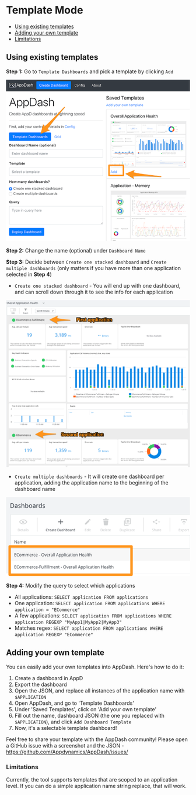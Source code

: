 # Template Mode

- [Using existing templates](#using-existing-templates)
- [Adding your own template](#adding-your-own-template)
- [Limitations](#limitations)

## Using existing templates

**Step 1:** Go to `Template Dashboards` and pick a template by clicking `Add`

![step1](img/template-step1.png)

**Step 2:** Change the name (optional) under `Dashboard Name`

**Step 3:** Decide between `Create one stacked dashboard` and `Create multiple dashboards` (only matters if you have more than one application selected in **Step 4**)

- `Create one stacked dashboard` - You will end up with one dashboard, and can scroll down through it to see the info for each application

![stacked](img/template-stacked.png)

- `Create multiple dashboards` - It will create one dashboard per application, adding the application name to the beginning of the dashboard name

![stacked](img/template-multiple.png)

**Step 4:** Modify the query to select which applications

- All applications: `SELECT application FROM applications`
- One application: `SELECT application FROM applications WHERE application = "ECommerce"`
- A few applications: `SELECT application FROM applications WHERE application REGEXP "MyApp1|MyApp2|MyApp3"`
- Matches regex: `SELECT application FROM applications WHERE application REGEXP "ECommerce"`

## Adding your own template

You can easily add your own templates into AppDash. Here's how to do it:

1. Create a dashboard in AppD
1. Export the dashboard
1. Open the JSON, and replace all instances of the application name with `$APPLICATION`
1. Open AppDash, and go to 'Template Dashboards'
1. Under 'Saved Templates', click on 'Add your own template'
1. Fill out the name, dashboard JSON (the one you replaced with `$APPLICATION`), and click `Add Dashboard Template`
1. Now, it's a selectable template dashboard!

Feel free to share your template with the AppDash community! Please open a GitHub issue with a screenshot and the JSON - https://github.com/Appdynamics/AppDash/issues/

### Limitations

Currently, the tool supports templates that are scoped to an application level. If you can do a simple application name string replace, that will work. 